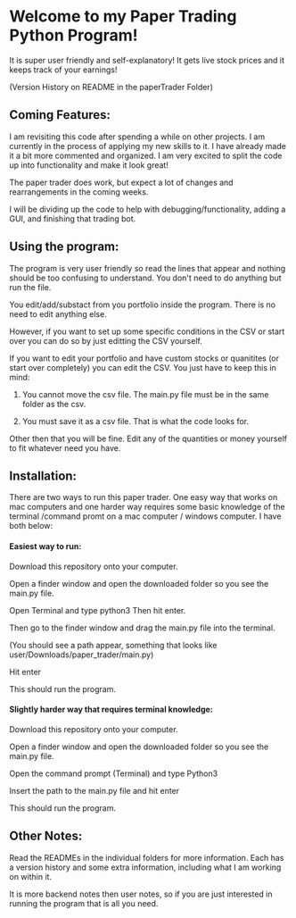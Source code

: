 # Welcome to my Paper Trading Python Program!

It is super user friendly and self-explanatory!  It gets live stock prices and it keeps track of your earnings!  

(Version History on README in the paperTrader Folder)

## Coming Features:

I am revisiting this code after spending a while on other projects.  I am currently in the process of applying my new skills to it.  I have already made it a bit more commented and organized.  I am very excited to split the code up into functionality and make it look great!

The paper trader does work, but expect a lot of changes and rearrangements in the coming weeks.

I will be dividing up the code to help with debugging/functionality, adding a GUI, and finishing that trading bot.


## Using the program:

The program is very user friendly so read the lines that appear and nothing should be too confusing to understand.  You don't need to do anything but run the file.

You edit/add/substact from you portfolio inside the program.  There is no need to edit anything else.  

However, if you want to set up some specific conditions in the CSV or start over you can do so by just editting the CSV yourself.

If you want to edit your portfolio and have custom stocks or quanitites (or start over completely) you can edit the CSV.  You just have to keep this in mind:

1. You cannot move the csv file.  The main.py file must be in the same folder as the csv.

2. You must save it as a csv file.  That is what the code looks for.

Other then that you will be fine.  Edit any of the quantities or money yourself to fit whatever need you have.


## Installation:

There are two ways to run this paper trader.  One easy way that works on mac computers and one harder way requires some basic knowledge of the terminal /command promt on a mac computer / windows computer.  I have both below:

#### Easiest way to run:

Download this repository onto your computer.

Open a finder window and open the downloaded folder so you see the main.py file. 

Open Terminal and type python3
Then hit enter.

Then go to the finder window and drag the main.py file into the terminal.  

(You should see a path appear, something that looks like user/Downloads/paper_trader/main.py)

Hit enter

This should run the program.


#### Slightly harder way that requires terminal knowledge:

Download this repository onto your computer.

Open a finder window and open the downloaded folder so you see the main.py file. 

Open the command prompt (Terminal) and type Python3

Insert the path to the main.py file and hit enter

This should run the program.


## Other Notes:

Read the READMEs in the individual folders for more information.  Each has a version history and some extra information, including what I am working on within it.

It is more backend notes then user notes, so if you are just interested in running the program that is all you need.
